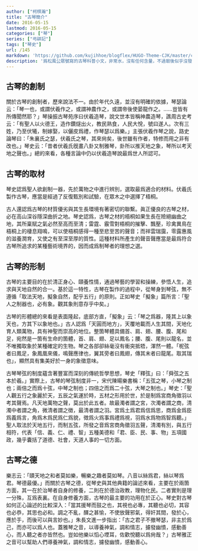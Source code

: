 ```yaml
---
author: ["柯棋瀚"]
title: "古琴簡介"
date: 2016-05-15
lastmod: 2016-05-15
categories: ["琴"]
series: ["㢧耕記"]
tags: ["琴史"]
url: /145
markdown: 'https://github.com/kujihhoe/blogflex/HUGO-Theme-CJK/master/content/post/145古琴简介.md'
description: '爲松風公眾號寫的古琴科普小文，非常水，沒有任何含量，不過㝡後似乎沒發。繁簡自動轉換，可能有誤。'
---
```


## 古琴的創制

關於古琴的創制者，歷來說法不一。由於年代久遠，並沒有明確的依據，<v>琴瑟論</v>云：「琴一也，或謂伏羲作之，或謂神農作之，或謂帝後使晏龍作之。……豈皆有所傳聞然耶？」<v>琴操</v><v>振古琴苑序</v>曰伏羲造琴，<v>說文</v><v>世本</v>皆稱神農造琴，譙周<v>古史考</v>云：「有聖人以火德王，造作鑽燧出火，教民熟食，人民大悅，號曰遂人。次有三姓，乃至伏犧，制嫁娶，以儷皮爲禮，作琴瑟以爲樂。」主張伏羲作琴之說，<v>路史</v><v>論琴</v>曰：「朱襄氏之瑟，伏羲氏之琴，其來尙矣，後世雖有作者，特修而用之非有改也。」<v>琴史</v>云：「昔者伏羲氏旣畫八卦又制雅琴，卦所以推天地之象，琴所以考天地之聲也。」總的來看，各種言論中仍以伏羲造琴說最爲世人所認可。

## 古琴的取材

<v>琴史</v>認爲聖人欲創制一器，先於萬物之中進行辨別，選取最爲適合的材料。伏羲氏製作古琴，應當是經過了反復甄別和試驗，在眾木之中選擇了梧桐。

古人還認爲古琴的材質優劣與其生長環境有著密切的聯繫。眞正優良的古琴之材，必在高山深谷隱深曲折之地。<v>琴史</v>認爲，古琴之材的梧桐如果生長在險絕幽曲之地，其所稟賦之氣必然至高而至清；雷霆、霰雪對梧桐的摧擊、飄壓，珍禽異鳥在梧桐上的棲息翔鳴，可以使梧桐感得一種至悲至苦的聲音；而祥雲瑞靄，零露惠風的滋養潤育，又使之有至深至厚的質性。這種材料所產生的聲音聲應當是最爲符合古琴所追求的某種藝術境界的，因而成爲制琴者的理想之選。

## 古琴的形制

古琴的主要目的在於清正身心、頤養性情，通過琴藝的學習和操練，參悟人生，追求與天地自然的合一。基於這一特性，古琴在製作的過程中，從琴身到琴弦，無不遵循「取法天地，擬象自然，配乎五行」的原則。正如<v>琴史</v>「擬象」篇所言：「聖人之制器也，必有象。觀其象則意存乎中矣。」

古琴的形體總的來看是表面隆起，底部方直，「擬象」云：「琴之爲器，隆其上以象天也，方其下以象地也。」古人認爲「天圓而地方」，天覆地載而人生其間，天地化育人類萬物，具有神聖而崇高的地位。整箇琴體具備首、肩、翅、腰、腹、尾和足，宛然是一箇有生命的箇體，首、肩、翅、足以鳳名；腰、腹、尾則以龍名，並不唯獨取象於某種確定的生物。琴之各部卻絲毫沒有衝突抵牾，渾然一體。「柅弦者曰鳳足，象鳳凰來儀，鳴聲應律也，翼其旁者曰鳳翅，傳其末者曰龍尾。取其瑞也」，顯然具有集美好於一身的象徵意味。

古琴琴弦的制度蘊含著豐富而深刻的傳統哲學思想，<v>琴史</v>「釋弦」曰：「舜弦之五本於羲。」實際上，古琴的琴弦制度非一，宋代陳暘<v>樂書</v>稱：「五弦之琴，小琴之制也；兩倍之而爲十弦，中琴之制也；四倍之而爲二十弦，大琴之制也。」<v>琴史</v>：「聖人觀五行之象麗於天，五辰之氣運於時，五材之形用於世，於是制爲宮商角徵羽以考其聲焉。凡天地萬物之聲，莫出於此五者。故最濁者謂之宮，次濁者謂之商，清濁中者謂之角，微清者謂之徴，最清者謂之羽。宮爲土爲君爲信爲思，商爲金爲臣爲義爲言，角爲木爲民爲仁爲貌，徴爲火爲事爲禮爲視，羽爲水爲物爲智爲聽。」聖人取法於天地五行，而制五弦，所發之音爲宮商角徵羽五聲，清濁有別，與五行相符，代表「信、義、仁、禮、智」五種美德和「君、臣、民、事、物」五項國政，幾乎囊括了道德、社會，天道人事的一切方面。

## 古琴之德

<v>樂志</v>云：「賾天地之和者莫如樂，暢樂之趣者莫如琴。八音以絲爲君，絲以琴爲君。琴德最優。」而關於古琴之德，從<v>琴史</v>與其他典籍的論述來看，主要在於兩箇方面，其一在於治琴者自身的修養，二則在於德治政教，理物化民。二者實則是理一分殊，互爲表裏。在自身修養方面，古琴的最主要的功用在於正心。<v>琴史</v>對古琴如何正心論述的比較深入：「當其援琴而鼓之也，其視也必專，其聽也必切，其容也必恭，其思也必和。調之不亂，醳之甚愉，不使放聲邪氣，得奸其間，發於心，應於手，而後可以與言妙也。」朱長文進一步指出：「古之君子不撤琴瑟，非主於爲己，而亦可以爲人也。蓋雅琴之音，以導養神氣，調和情志，攄發幽憤，感動善心，而人聽之者亦皆然也。豈如他樂以慆心堙耳，佐歡悅聽以爲尙哉？」古琴雅正之音可以幫助人們導養神氣，調和情志，攄發幽憤，感動善心。
